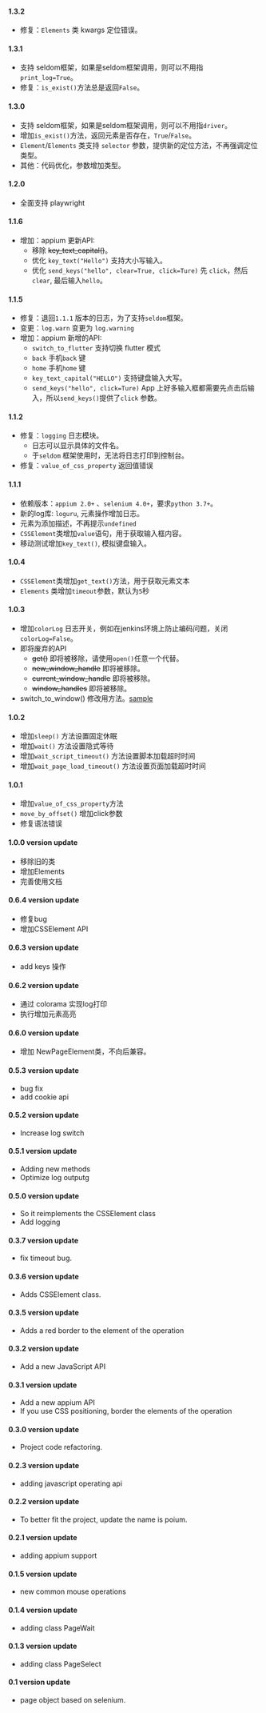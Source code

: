 #### 1.3.2
* 修复：`Elements` 类 kwargs 定位错误。

#### 1.3.1
* 支持 seldom框架，如果是seldom框架调用，则可以不用指`print_log=True`。
* 修复：`is_exist()`方法总是返回`False`。

#### 1.3.0
* 支持 seldom框架，如果是seldom框架调用，则可以不用指`driver`。
* 增加`is_exist()`方法，返回元素是否存在，`True`/`False`。
* `Element`/`Elements` 类支持 `selector` 参数，提供新的定位方法，不再强调定位类型。
* 其他：代码优化，参数增加类型。

#### 1.2.0
* 全面支持 playwright

#### 1.1.6
* 增加：appium 更新API:
  * 移除 ~~key_text_capital()~~。
  * 优化 `key_text("Hello")` 支持大小写输入。
  * 优化 `send_keys("hello", clear=True, click=Ture)` 先 `click`，然后 `clear`, 最后输入`hello`。

#### 1.1.5
* 修复：退回`1.1.1` 版本的日志，为了支持`seldom`框架。
* 变更：`log.warn` 变更为 `log.warning`
* 增加：appium 新增的API:
  * `switch_to_flutter` 支持切换 flutter 模式
  * `back` 手机`back` 键
  * `home` 手机`home` 键
  * `key_text_capital("HELLO")` 支持键盘输入大写。
  * `send_keys("hello", click=Ture)` App 上好多输入框都需要先点击后输入，所以`send_keys()`提供了`click` 参数。

#### 1.1.2
* 修复：`logging` 日志模块。
  * 日志可以显示具体的文件名。
  * 于`seldom` 框架使用时，无法将日志打印到控制台。
* 修复：`value_of_css_property` 返回值错误


#### 1.1.1
* 依赖版本：`appium 2.0+` 、`selenium 4.0+`，要求`python 3.7+`。
* 新的log库: `loguru`, 元素操作增加日志。
* 元素为添加描述，不再提示`undefined`
* `CSSElement`类增加`value`语句，用于获取输入框内容。
* 移动测试增加`key_text()`, 模拟键盘输入。


#### 1.0.4
* `CSSElement`类增加`get_text()`方法，用于获取元素文本
* `Elements` 类增加`timeout`参数，默认为`5`秒


#### 1.0.3
* 增加`colorLog` 日志开关，例如在jenkins环境上防止编码问题，关闭`colorLog=False`。
* 即将废弃的API
  * ~~get()~~ 即将被移除，请使用`open()`任意一个代替。
  * ~~new_window_handle~~ 即将被移除。
  * ~~current_window_handle~~ 即将被移除。
  * ~~window_handles~~ 即将被移除。
* switch_to_window() 修改用方法。[sample](./sample/selenium_sample/test_window.py)

#### 1.0.2
* 增加`sleep()` 方法设置固定休眠
* 增加`wait()` 方法设置隐式等待
* 增加`wait_script_timeout()` 方法设置脚本加载超时时间
* 增加`wait_page_load_timeout()` 方法设置页面加载超时时间

#### 1.0.1
* 增加`value_of_css_property`方法
* `move_by_offset()` 增加click参数
* 修复语法错误

#### 1.0.0 version update
* 移除旧的类
* 增加Elements
* 完善使用文档


#### 0.6.4 version update
* 修复bug
* 增加CSSElement API

#### 0.6.3 version update
* add keys  操作

#### 0.6.2 version update
* 通过 colorama 实现log打印
* 执行增加元素高亮

#### 0.6.0 version update

* 增加 NewPageElement类，不向后兼容。

#### 0.5.3 version update

* bug fix
* add cookie api

#### 0.5.2 version update

* Increase log switch


#### 0.5.1 version update

* Adding new methods
* Optimize log outputg


#### 0.5.0 version update

* So it reimplements the CSSElement class
* Add logging

#### 0.3.7 version update

* fix timeout bug.


#### 0.3.6 version update

* Adds CSSElement class.

#### 0.3.5 version update

* Adds a red border to the element of the operation


#### 0.3.2 version update

* Add a new JavaScript API


#### 0.3.1 version update

* Add a new appium API
* If you use CSS positioning, border the elements of the operation

#### 0.3.0 version update

* Project code refactoring.

#### 0.2.3 version update

* adding javascript operating api

#### 0.2.2 version update

* To better fit the project, update the name is poium.

#### 0.2.1 version update

* adding appium support

#### 0.1.5 version update

* new common mouse operations

#### 0.1.4 version update

* adding class PageWait

#### 0.1.3 version update

* adding class PageSelect

#### 0.1 version update

* page object based on selenium.
